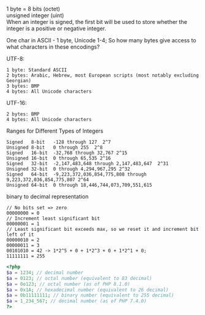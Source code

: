 1 byte = 8 bits (octet)  
unsigned integer (uint)  
When an integer is signed, the first bit will be used to store whether the integer is a positive or negative integer.

One char in ASCII - 1 byte, Unicode 1-4;
So how many bytes give access to what characters in these encodings?

UTF-8:

    1 byte: Standard ASCII
    2 bytes: Arabic, Hebrew, most European scripts (most notably excluding Georgian)
    3 bytes: BMP
    4 bytes: All Unicode characters

UTF-16:

    2 bytes: BMP
    4 bytes: All Unicode characters

Ranges for Different Types of Integers

```
Signed   8-bit   -128 through 127  2^7
Unsigned 8-bit   0 through 255  2^8
Signed   16-bit  -32,768 through 32,767 2^15
Unsigned 16-bit  0 through 65,535 2^16
Signed   32-bit  -2,147,483,648 through 2,147,483,647  2^31
Unsigned 32-bit  0 through 4,294,967,295 2^32
Signed   64-bit  -9,223,372,036,854,775,808 through 9,223,372,036,854,775,807 2^64
Unsigned 64-bit  0 through 18,446,744,073,709,551,615
```

binary to decimal representation

```
// No bits set => zero
00000000 = 0
// Increment least significant bit
00000001 = 1
// Least significant bit exceeds max, so we reset it and increment bit left of it
00000010 = 2
00000011 = 3
00101010 = 42 -> 1*2^5 + 0 + 1*2^3 + 0 + 1*2^1 + 0;
11111111 = 255
```

```php
<?php
$a = 1234; // decimal number
$a = 0123; // octal number (equivalent to 83 decimal)
$a = 0o123; // octal number (as of PHP 8.1.0)
$a = 0x1A; // hexadecimal number (equivalent to 26 decimal)
$a = 0b11111111; // binary number (equivalent to 255 decimal)
$a = 1_234_567; // decimal number (as of PHP 7.4.0)
?>
```